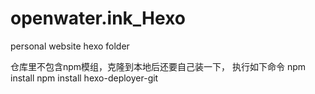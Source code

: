 # openwater.ink_Hexo
personal website hexo folder

仓库里不包含npm模组，克隆到本地后还要自己装一下，
执行如下命令
npm install
npm install hexo-deployer-git
